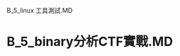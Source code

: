 B_5_linux 工具測試.MD
# B_5_binary分析CTF實戰.MD
```


```

## 
```


```


## 
```


```


## 
```


```


## 
```


```



